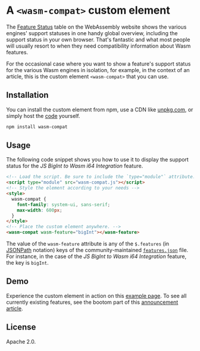 # A <code>&lt;wasm-compat&gt;</code> custom element

The [Feature Status](https://webassembly.org/features/) table on the WebAssembly website shows the various engines' support statuses in one handy global overview, including the support status in your own browser. That's fantastic and what most people will usually resort to when they need compatibility information about Wasm features.

For the occasional case where you want to show a feature's support status for the various Wasm engines in isolation, for example, in the context of an article, this is the custom element `<wasm-compat>` that you can use.

## Installation

You can install the custom element from npm, use a CDN like [unpkg.com](https://unpkg.com/wasm-compat), or simply host the [code](https://raw.githubusercontent.com/WebAssembly/website/refs/heads/main/js/wasm-compat.js) yourself.

```bash
npm install wasm-compat
```

## Usage

 The following code snippet shows you how to use it to display the support status for the *JS BigInt to Wasm i64 Integration* feature.

```html
<!-- Load the script. Be sure to include the `type="module"` attribute. -->
<script type="module" src="wasm-compat.js"></script>
<!-- Style the element according to your needs -->
<style>
  wasm-compat {
    font-family: system-ui, sans-serif;
    max-width: 600px;
  }
</style>
<!-- Place the custom element anywhere. -->
<wasm-compat wasm-feature="bigInt"></wasm-feature>
```

The value of the `wasm-feature` attribute is any of the `$.features` (in [JSONPath](https://www.rfc-editor.org/rfc/rfc9535.html) notation) keys of the community-maintained [`features.json`](https://github.com/WebAssembly/website/blob/main/features.json#L3) file. For instance, in the case of the *JS BigInt to Wasm i64 Integration* feature, the key is `bigInt`.

## Demo

Experience the custom element in action on this [example page](https://webassembly.org/js/wasm-compat-test.html). To see all currently existing features, see the bootom part of this [announcement article](https://webassembly.org/news/2025-09-17-wasm-compat/).

## License

Apache 2.0.
